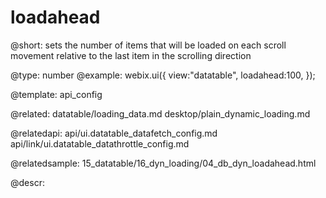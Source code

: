 loadahead
=============


@short: sets the number of items that will be loaded on each scroll movement relative to the last item in the scrolling direction


@type: number
@example:
webix.ui({
	view:"datatable",
	loadahead:100,
});	

@template:	api_config

@related:
	datatable/loading_data.md
    desktop/plain_dynamic_loading.md

@relatedapi:
	api/ui.datatable_datafetch_config.md
	api/link/ui.datatable_datathrottle_config.md

@relatedsample:
	15_datatable/16_dyn_loading/04_db_dyn_loadahead.html

@descr:




